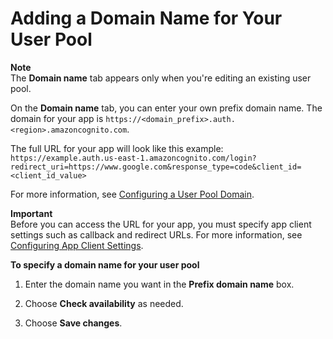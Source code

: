 # Adding a Domain Name for Your User Pool<a name="cognito-user-pools-domain"></a>

**Note**  
The **Domain name** tab appears only when you're editing an existing user pool\.

On the **Domain name** tab, you can enter your own prefix domain name\. The domain for your app is `https://<domain_prefix>.auth.<region>.amazoncognito.com`\.

The full URL for your app will look like this example: `https://example.auth.us-east-1.amazoncognito.com/login?redirect_uri=https://www.google.com&response_type=code&client_id=<client_id_value>`

For more information, see [Configuring a User Pool Domain](cognito-user-pools-assign-domain.md)\.

**Important**  
Before you can access the URL for your app, you must specify app client settings such as callback and redirect URLs\. For more information, see [Configuring App Client Settings](cognito-user-pools-app-settings.md)\.

**To specify a domain name for your user pool**

1. Enter the domain name you want in the **Prefix domain name** box\.

1. Choose **Check availability** as needed\.

1. Choose **Save changes**\.